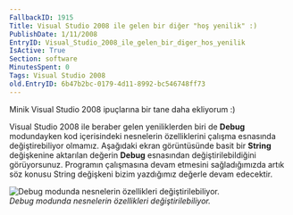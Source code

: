 ```yaml
---
FallbackID: 1915
Title: Visual Studio 2008 ile gelen bir diğer "hoş yenilik" :)
PublishDate: 1/11/2008
EntryID: Visual_Studio_2008_ile_gelen_bir_diger_hos_yenilik
IsActive: True
Section: software
MinutesSpent: 0
Tags: Visual Studio 2008
old.EntryID: 6b47b2bc-0179-4d11-8992-bc546748ff73
---
```

Minik Visual Studio 2008 ipuçlarına bir tane daha ekliyorum :)

Visual Studio 2008 ile beraber gelen yeniliklerden biri de **Debug**
modundayken kod içerisindeki nesnelerin özelliklerini çalışma esnasında
değiştirebiliyor olmamız. Aşağıdaki ekran görüntüsünde basit bir
**String** değişkenine aktarılan değerin **Debug** esnasından
değiştirilebildiğini görüyorsunuz. Programın çalışmasına devam etmesini
sağladığımızda artık söz konusu String değişkeni bizim yazdığımız
değerle devam edecektir.

![Debug modunda nesnelerin özellikleri
değiştirilebiliyor.](http://cdn.daron.yondem.com/assets/1915/11012008_1.png)\
*Debug modunda nesnelerin özellikleri değiştirilebiliyor.*


